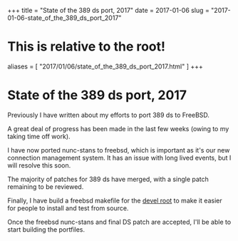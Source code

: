 +++
title = "State of the 389 ds port, 2017"
date = 2017-01-06
slug = "2017-01-06-state_of_the_389_ds_port_2017"
# This is relative to the root!
aliases = [ "2017/01/06/state_of_the_389_ds_port_2017.html" ]
+++
# State of the 389 ds port, 2017

Previously I have written about my efforts to port 389 ds to FreeBSD.

A great deal of progress has been made in the last few weeks (owing to
my taking time off work).

I have now ported nunc-stans to freebsd, which is important as it\'s our
new connection management system. It has an issue with long lived
events, but I will resolve this soon.

The majority of patches for 389 ds have merged, with a single patch
remaining to be reviewed.

Finally, I have build a freebsd makefile for the [devel
root](https://github.com/Firstyear/ds-devel-root/blob/master/Makefile.fbsd)
to make it easier for people to install and test from source.

Once the freebsd nunc-stans and final DS patch are accepted, I\'ll be
able to start building the portfiles.

